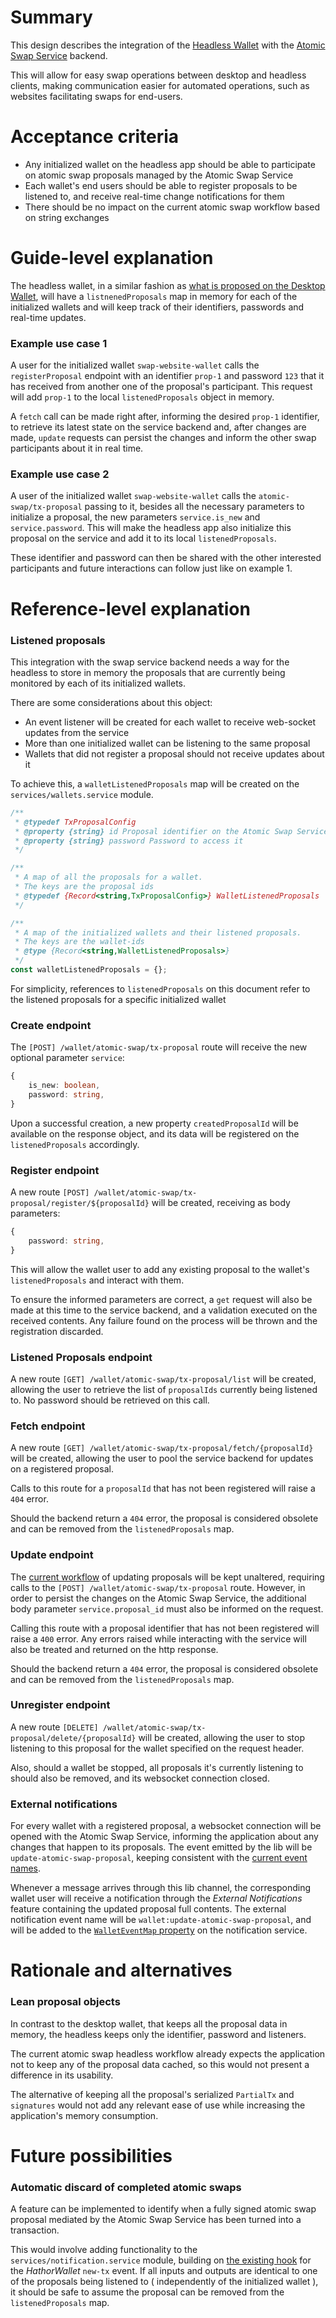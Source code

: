 # Summary
[summary]: #summary

This design describes the integration of the [Headless Wallet](https://github.com/HathorNetwork/hathor-wallet-headless) with the [Atomic Swap Service](https://github.com/HathorNetwork/hathor-atomic-swap-service) backend.

This will allow for easy swap operations between desktop and headless clients, making communication easier for automated operations, such as websites facilitating swaps for end-users.

# Acceptance criteria
[acceptance-criteria]: #acceptance-criteria

- Any initialized wallet on the headless app should be able to participate on atomic swap proposals managed by the Atomic Swap Service
- Each wallet's end users should be able to register proposals to be listened to, and receive real-time change notifications for them
- There should be no impact on the current atomic swap workflow based on string exchanges

# Guide-level explanation
[guide-level-explanation]: #guide-level-explanation

The headless wallet, in a similar fashion as [what is proposed on the Desktop Wallet](https://github.com/HathorNetwork/hathor-wallet/pull/361/files#diff-81b333677b8eb7fcc977d225072c1c10453c0aee095f9458885d7a553ef3579d), will have a `listnenedProposals` map in memory for each of the initialized wallets and will keep track of their identifiers, passwords and real-time updates.

### Example use case 1
A user for the initialized wallet `swap-website-wallet` calls the `registerProposal` endpoint with an identifier `prop-1` and password `123` that it has received from another one of the proposal's participant. This request will add `prop-1` to the local `listenedProposals` object in memory.

A `fetch` call can be made right after, informing the desired `prop-1` identifier, to retrieve its latest state on the service backend and, after changes are made,  `update` requests can persist the changes and inform the other swap participants about it in real time.

### Example use case 2
A user of the initialized wallet `swap-website-wallet` calls the `atomic-swap/tx-proposal` passing to it, besides all the necessary parameters to initialize a proposal, the new parameters `service.is_new` and `service.password`. This will make the headless app also initialize this proposal on the service and add it to its local `listenedProposals`.

These identifier and password can then be shared with the other interested participants and future interactions can follow just like on example 1.

# Reference-level explanation
[reference-level-explanation]: #reference-level-explanation

### Listened proposals
This integration with the swap service backend needs a way for the headless to store in memory the proposals that are currently being monitored by each of its initialized wallets.

There are some considerations about this object:
- An event listener will be created for each wallet to receive web-socket updates from the service
- More than one initialized wallet can be listening to the same proposal
- Wallets that did not register a proposal should not receive updates about it

To achieve this, a `walletListenedProposals` map will be created on the `services/wallets.service` module.
```js
/**
 * @typedef TxProposalConfig
 * @property {string} id Proposal identifier on the Atomic Swap Service
 * @property {string} password Password to access it
 */

/**
 * A map of all the proposals for a wallet.
 * The keys are the proposal ids
 * @typedef {Record<string,TxProposalConfig>} WalletListenedProposals
 */

/**
 * A map of the initialized wallets and their listened proposals.
 * The keys are the wallet-ids
 * @type {Record<string,WalletListenedProposals>}
 */
const walletListenedProposals = {};
```

For simplicity, references to `listenedProposals` on this document refer to the listened proposals for a specific initialized wallet

### Create endpoint
The `[POST] /wallet/atomic-swap/tx-proposal` route will receive the new optional parameter `service`:
```ts
{
	is_new: boolean,
	password: string,
}
```
Upon a successful creation, a new property `createdProposalId` will be available on the response object, and its data will be registered on the `listenedProposals` accordingly.

### Register endpoint
A new route `[POST] /wallet/atomic-swap/tx-proposal/register/${proposalId}` will be created, receiving as body parameters:
```ts
{
	password: string,
}
```
This will allow the wallet user to add any existing proposal to the wallet's `listenedProposals` and interact with them.

To ensure the informed parameters are correct, a `get` request will also be made at this time to the service backend, and a validation executed on the received contents. Any failure found on the process will be thrown and the registration discarded.

### Listened Proposals endpoint
A new route `[GET] /wallet/atomic-swap/tx-proposal/list` will be created, allowing the user to retrieve the list of `proposalIds` currently being listened to. No password should be retrieved on this call.

### Fetch endpoint
A new route `[GET] /wallet/atomic-swap/tx-proposal/fetch/{proposalId}` will be created, allowing the user to pool the service backend for updates on a registered proposal.

Calls to this route for a `proposalId` that has not been registered will raise a `404` error.

Should the backend return a `404` error, the proposal is considered obsolete and can be removed from the `listenedProposals` map.

### Update endpoint
The [current workflow](https://hathor.gitbook.io/hathor/guides/headless-wallet/atomic-swap#step-3-bob-updates-alices-partial-transaction) of updating proposals will be kept unaltered, requiring calls to the `[POST] /wallet/atomic-swap/tx-proposal` route. However, in order to persist the changes on the Atomic Swap Service, the additional body parameter `service.proposal_id` must also be informed on the request.

Calling this route with a proposal identifier that has not been registered will raise a `400` error. Any errors raised while interacting with the service will also be treated and returned on the http response.

Should the backend return a `404` error, the proposal is considered obsolete and can be removed from the `listenedProposals` map.

### Unregister endpoint
A new route `[DELETE] /wallet/atomic-swap/tx-proposal/delete/{proposalId}` will be created, allowing the user to stop listening to this proposal for the wallet specified on the request header.

Also, should a wallet be stopped, all proposals it's currently listening to should also be removed, and its websocket connection closed.

### External notifications
For every wallet with a registered proposal, a websocket connection will be opened with the Atomic Swap Service, informing the application about any changes that happen to its proposals.
The event emitted by the lib will be `update-atomic-swap-proposal`, keeping consistent with the [current event names](https://github.com/HathorNetwork/hathor-wallet-headless/blob/4fb465eb8420ea93dbcd43a6c091453b74dbfded/src/services/notification.service.js#L30).

Whenever a message arrives through this lib channel, the corresponding wallet user will receive a notification through the _External Notifications_ feature containing the updated proposal full contents. The external notification event name will be `wallet:update-atomic-swap-proposal`, and will be added to the [`WalletEventMap` property](https://github.com/HathorNetwork/hathor-wallet-headless/blob/4fb465eb8420ea93dbcd43a6c091453b74dbfded/src/services/notification.service.js#L14) on the notification service.

# Rationale and alternatives
[rationale-and-alternatives]: #rationale-and-alternatives

### Lean proposal objects
In contrast to the desktop wallet, that keeps all the proposal data in memory, the headless keeps only the identifier, password and listeners.

The current atomic swap headless workflow already expects the application not to keep any of the proposal data cached, so this would not present a difference in its usability.

The alternative of keeping all the proposal's serialized `PartialTx` and `signatures` would not add any relevant ease of use while increasing the application's memory consumption.

# Future possibilities
[future-possibilities]: #future-possibilities

### Automatic discard of completed atomic swaps
A feature can be implemented to identify when a fully signed atomic swap proposal mediated by the Atomic Swap Service has been turned into a transaction.

This would involve adding functionality to the `services/notification.service` module, building on [the existing hook](https://github.com/HathorNetwork/hathor-wallet-headless/blob/4fb465eb8420ea93dbcd43a6c091453b74dbfded/src/services/notification.service.js#L63-L69) for the *HathorWallet* `new-tx` event. If all inputs and outputs are identical to one of the proposals being listened to ( independently of the initialized wallet ), it should be safe to assume the proposal can be removed from the `listenedProposals` map.
